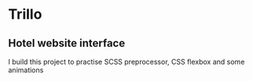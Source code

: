 # Trillo

## Hotel website interface

I build this project to practise SCSS preprocessor, CSS flexbox and some animations
